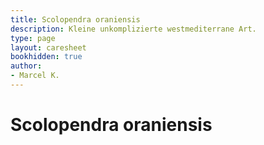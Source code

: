 ```yaml
---
title: Scolopendra oraniensis
description: Kleine unkomplizierte westmediterrane Art.
type: page
layout: caresheet
bookhidden: true
author:
- Marcel K.
---
```

# Scolopendra oraniensis

